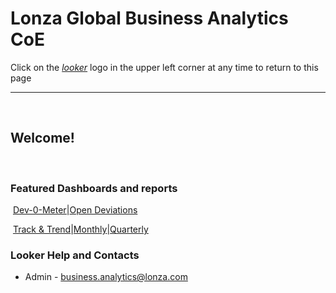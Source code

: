 # Lonza Global Business Analytics CoE
Click on the [_looker_](https://10.20.1.205/projects/dev_0meter/documents/landing_page.md) logo in the upper left corner at any time to return to this page
​

---
​

## Welcome!
​
​

### Featured Dashboards and reports
​
[Dev-0-Meter](https://10.20.1.205/dashboards/1?Site=&Date%20Range%20-Creation%20Date=2017%2F01%2F01%20to%202017%2F12%2F31&filter_config=%7B%22Site%22:%5B%7B%22type%22:%22%3D%22,%22values%22:%5B%7B%22constant%22:%22%22%7D,%7B%7D%5D,%22id%22:4%7D%5D,%22Date%20Range%20-Creation%20Date%22:%5B%7B%22type%22:%22between%22,%22values%22:%5B%7B%22date%22:%222017-01-01T00:00:00.000Z%22,%22tz%22:true%7D,%7B%22date%22:%222017-12-31T00:00:00.000Z%22,%22tz%22:true%7D%5D,%22id%22:5%7D%5D%7D)|[Open Deviations](https://10.20.1.205/dashboards/2?Site=&Open=NULL&filter_config=%7B%22Site%22:%5B%7B%22type%22:%22%3D%22,%22values%22:%5B%7B%22constant%22:%22%22%7D,%7B%7D%5D,%22id%22:4%7D%5D,%22Open%22:%5B%7B%22type%22:%22null%22,%22values%22:%5B%7B%7D,%7B%7D%5D,%22id%22:5%7D%5D%7D)

​
[Track & Trend](https://10.20.1.205/dashboards/12?Site=Portsmouth&Customer=&Area=&Event%20Area=&Created%20Date=12%20months&Has%20Event%20Classification=NOT%20NULL&filter_config=%7B"Site":%5B%7B"type":"%3D","values":%5B%7B"constant":"Portsmouth"%7D,%7B%7D%5D,"id":12%7D%5D,"Customer":%5B%7B"type":"%3D","values":%5B%7B"constant":""%7D,%7B%7D%5D,"id":13%7D%5D,"Area":%5B%7B"type":"%3D","values":%5B%7B"constant":""%7D,%7B%7D%5D,"id":14%7D%5D,"Event%20Area":%5B%7B"type":"%3D","values":%5B%7B"constant":""%7D,%7B%7D%5D,"id":15%7D%5D,"Created%20Date":%5B%7B"type":"past","values":%5B%7B"constant":"13","unit":"mo"%7D,%7B%7D%5D,"id":16%7D%5D,"Has%20Event%20Classification":%5B%7B"type":"!null","values":%5B%7B%7D,%7B%7D%5D,"id":17%7D%5D%7D)|[Monthly](https://10.20.1.205/dashboards/13?Site=Portsmouth&Area=&Event%20Area=&Has%20Event=NOT%20NULL&Current%20Month=1%20months&filter_config=%7B"Site":%5B%7B"type":"%3D","values":%5B%7B"constant":"Portsmouth"%7D,%7B%7D%5D,"id":10%7D%5D,"Area":%5B%7B"type":"%3D","values":%5B%7B"constant":""%7D,%7B%7D%5D,"id":11%7D%5D,"Event%20Area":%5B%7B"type":"%3D","values":%5B%7B"constant":""%7D,%7B%7D%5D,"id":12%7D%5D,"Has%20Event":%5B%7B"type":"!null","values":%5B%7B%7D,%7B%7D%5D,"id":13%7D%5D,"Current%20Month":%5B%7B"type":"past","values":%5B%7B"constant":"1","unit":"mo"%7D,%7B%7D%5D,"id":14%7D%5D%7D)|[Quarterly](https://10.20.1.205/dashboards/14?Site=Portsmouth&Area=&Event%20Area=&Has%20Event=NOT%20NULL&Current%20Quarter=1%20quarters&filter_config=%7B"Site":%5B%7B"type":"%3D","values":%5B%7B"constant":"Portsmouth"%7D,%7B%7D%5D,"id":10%7D%5D,"Area":%5B%7B"type":"%3D","values":%5B%7B"constant":""%7D,%7B%7D%5D,"id":11%7D%5D,"Event%20Area":%5B%7B"type":"%3D","values":%5B%7B"constant":""%7D,%7B%7D%5D,"id":12%7D%5D,"Has%20Event":%5B%7B"type":"!null","values":%5B%7B%7D,%7B%7D%5D,"id":13%7D%5D,"Current%20Quarter":%5B%7B"type":"past","values":%5B%7B"constant":"1","unit":"qu"%7D,%7B%7D%5D,"id":14%7D%5D%7D)
​
​
​

### Looker Help and Contacts
- Admin - <business.analytics@lonza.com>
